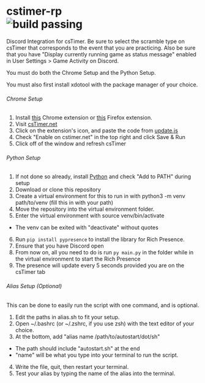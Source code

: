 # cstimer-rp<br>![build passing](https://img.shields.io/badge/build-passing-brightgreen)

Discord Integration for csTimer. Be sure to select the scramble type on csTimer that corresponds to the event that you are practicing. Also be sure that you have "Display currently running game as status message" enabled in User Settings > Game Activity on Discord.

You must do both the Chrome Setup and the Python Setup. 

You must also first install xdotool with the package manager of your choice.

###### Chrome Setup
1. Install [this](https://chrome.google.com/webstore/detail/run-javascript/lmilalhkkdhfieeienjbiicclobibjao) Chrome extension or [this](https://addons.mozilla.org/en-US/firefox/addon/javascript/) Firefox extension.
2. Visit [csTimer.net](https://cstimer.net/)
3. Click on the extension's icon, and paste the code from [update.js](update.js)
4. Check "Enable on cstimer.net" in the top right and click Save & Run
5. Click off of the window and refresh csTimer

###### Python Setup
1. If not done so already, install [Python](https://www.python.org/downloads/) and check "Add to PATH" during setup
2. Download or clone this repository
3. Create a virtual environment for this to run in with python3 -m venv path/to/venv (fill this in with your path)
4. Move the repository into the virtual environment folder.
5. Enter the virtual environment with source venv/bin/activate
 - The venv can be exited with "deactivate" without quotes
6. Run `pip install pypresence` to install the library for Rich Presence. 
7. Ensure that you have Discord open
8. From now on, all you need to do is run `py main.py` in the folder while in the virtual environment to start the Rich Presence
9. The presence will update every 5 seconds provided you are on the csTimer tab


###### Alias Setup (Optional)
This can be done to easily run the script with one command, and is optional.
1. Edit the paths in alias.sh to fit your setup.
2. Open ~/.bashrc (or ~/.zshrc, if you use zsh) with the text editor of your choice.
3. At the bottom, add "alias name /path/to/autostart/dot/sh"
 - The path should include "autostart.sh" at the end
 - "name" will be what you type into your terminal to run the script.
4. Write the file, quit, then restart your terminal.
5. Test your alias by typing the name of the alias into the terminal.
